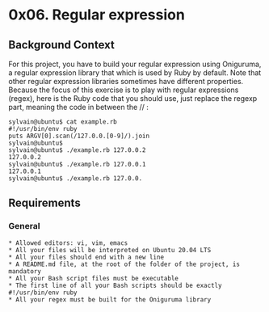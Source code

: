 # 0x06. Regular expression

## Background Context
For this project, you have to build your regular expression using Oniguruma, a regular expression
library that which is used by Ruby by default. Note that other regular expression libraries sometimes
have different properties.
Because the focus of this exercise is to play with regular expressions (regex), here is the Ruby code
that you should use, just replace the regexp part, meaning the code in between the // :

```
sylvain@ubuntu$ cat example.rb
#!/usr/bin/env ruby
puts ARGV[0].scan(/127.0.0.[0-9]/).join
sylvain@ubuntu$
sylvain@ubuntu$ ./example.rb 127.0.0.2
127.0.0.2
sylvain@ubuntu$ ./example.rb 127.0.0.1
127.0.0.1
sylvain@ubuntu$ ./example.rb 127.0.0.
```

## Requirements
### General

    * Allowed editors: vi, vim, emacs
    * All your files will be interpreted on Ubuntu 20.04 LTS
    * All your files should end with a new line
    * A README.md file, at the root of the folder of the project, is mandatory
    * All your Bash script files must be executable
    * The first line of all your Bash scripts should be exactly #!/usr/bin/env ruby
    * All your regex must be built for the Oniguruma library
